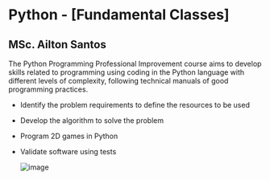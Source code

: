 # Python - [Fundamental Classes]
## MSc. Ailton Santos

The Python Programming Professional Improvement course aims to develop skills related to programming using coding in the Python language with different levels of complexity, following technical manuals of good programming practices.

- Identify the problem requirements to define the resources to be used
- Develop the algorithm to solve the problem
- Program 2D games in Python
- Validate software using tests

  ![image](https://github.com/ailton-santos/Python_Fundamental_Classes/assets/64874024/ab5410b7-de68-4b0a-96df-10b64f13dd8f)

